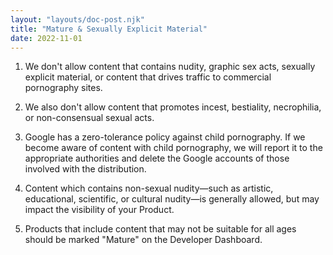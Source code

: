 ```yaml
---
layout: "layouts/doc-post.njk"
title: "Mature & Sexually Explicit Material"
date: 2022-11-01
---
```


1. We don't allow content that contains nudity, graphic sex acts, sexually explicit material, or content that drives traffic to commercial pornography sites.

1. We also don't allow content that promotes incest, bestiality, necrophilia, or non-consensual sexual acts.

1. Google has a zero-tolerance policy against child pornography. If we become aware of content with child pornography, we will report it to the appropriate authorities and delete the Google accounts of those involved with the distribution.

1. Content which contains non-sexual nudity&mdash;such as artistic, educational, scientific, or cultural nudity&mdash;is generally allowed, but may impact the visibility of your Product.

1. Products that include content that may not be suitable for all ages should be marked "Mature" on the Developer Dashboard.
